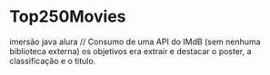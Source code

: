 # Top250Movies
imersão java alura // Consumo de uma API do IMdB (sem nenhuma biblioteca externa)
os objetivos era extrair e destacar o poster, a classificação e o titulo.
